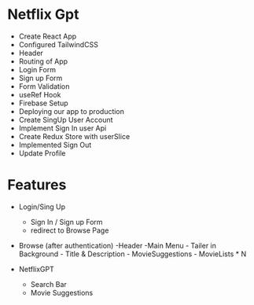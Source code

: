 # Netflix Gpt

- Create React App
- Configured TailwindCSS
- Header
- Routing of App
- Login Form 
- Sign up Form 
- Form Validation
- useRef Hook
- Firebase Setup
- Deploying our app to production
- Create SingUp User Account
- Implement Sign In user Api
- Create Redux Store with userSlice 
- Implemented Sign Out
- Update Profile
<!-- - Fetch from TMDB Movies -->

# Features
- Login/Sing Up
    - Sign In / Sign up Form
    - redirect to Browse Page
- Browse (after authentication)
    -Header
    -Main Menu 
        - Tailer in Background
        - Title & Description
        - MovieSuggestions
            - MovieLists * N

- NetflixGPT
    - Search Bar
    - Movie Suggestions